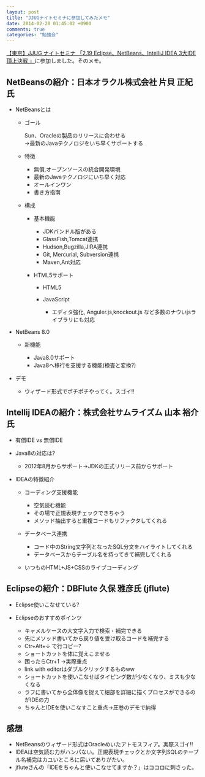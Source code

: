 ```yaml
---
layout: post
title: "JJUGナイトセミナに参加してみたメモ"
date: 2014-02-20 01:45:02 +0900
comments: true
categories: "勉強会"
---
```


[【東京】JJUG ナイトセミナ 「2.19 Eclipse、NetBeans、IntelliJ IDEA 3大IDE頂上決戦 」](http://jjug.doorkeeper.jp/events/8848)に参加しました。そのメモ。

<!-- more -->

## NetBeansの紹介：日本オラクル株式会社 片貝 正紀氏
- NetBeansとは

  - ゴール

    Sun、Oracleの製品のリリースに合わせる  
    →最新のJavaテクノロジをいち早くサポートする

  - 特徴

    * 無償,オープンソースの統合開発環境  
    * 最新のJavaテクノロジにいち早く対応
    * オールインワン
    * 書き方指南

  - 構成
    
    * 基本機能

      * JDKバンドル版がある
      * GlassFish,Tomcat連携
      * Hudson,Bugzilla,JIRA連携
      * Git, Mercurial, Subversion連携
      * Maven,Ant対応

    * HTML5サポート

      * HTML5
      * JavaScript

        * エディタ強化, Anguler.js,knockout.js など多数のナウいjsライブラリにも対応

- NetBeans 8.0

  - 新機能

    * Java8.0サポート
    * Java8へ移行を支援する機能(検査と変換?)

- デモ

    * ウィザード形式でポチポチやってく。スゴイ!!


## Intellij IDEAの紹介：株式会社サムライズム 山本 裕介氏

- 有償IDE vs 無償IDE

- Java8の対応は?

  * 2012年8月からサポート→JDKの正式リリース前からサポート


- IDEAの特徴紹介

  * コーディング支援機能

    * 空気読む機能
    * その場で正規表現チェックできちゃう
    * メソッド抽出すると重複コードもリファクタしてくれる

  * データベース連携

    * コード中のString文字列となったSQL分文をハイライトしてくれる
    * データベースからテーブル名を持ってきて補完してくれる

  * いつものHTML+JS+CSSのライブコーディング

## Eclipseの紹介：DBFlute 久保 雅彦氏 (jflute)

- Eclipse使いこなせている?

- Eclipseのおすすめポインツ

  * キャメルケースの大文字入力で検索・補完できる
  * 先にメソッド書いてから戻り値を受け取るコードを補完する
  * Ctr+Alt+↓ で行コピー?
  * ショートカットを体に覚えこませる
  * 困ったらCtr+1 →実際重点
  * link with editorはダブルクリックするものww
  * ショートカットを使いこなせばタイピング数が少なくなり、ミスも少なくなる
  * ラフに書いてから全体像を捉えて細部を詳細に描くプロセスができるのがIDEの力
  * ちゃんとIDEを使いこなすこと重点→圧巻のデモで納得


## 感想

  * NetBeansのウィザード形式はOracleめいたアトモスフィア。実際スゴイ!!
  * IDEAは空気読む力がハンパない。正規表現チェックとか文字列SQLのテーブル名補完はカユいところに届いてありがたい。
  * jfluteさんの「IDEをちゃんと使いこなせてますか？」はココロに刺さった。

